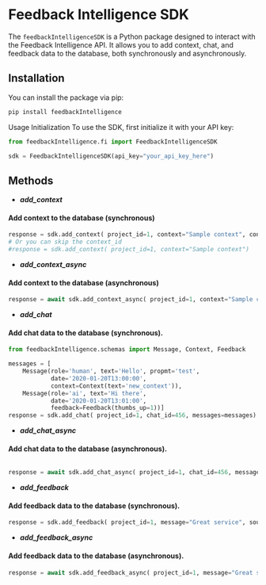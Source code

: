 # Feedback Intelligence SDK

The `feedbackIntelligenceSDK` is a Python package designed to interact with the Feedback Intelligence API. It allows you
to add context, chat, and feedback data to the database, both synchronously and asynchronously.

## Installation

You can install the package via pip:

```bash
pip install feedbackIntelligence
```

Usage
Initialization
To use the SDK, first initialize it with your API key:

```python
from feedbackIntelligence.fi import FeedbackIntelligenceSDK

sdk = FeedbackIntelligenceSDK(api_key="your_api_key_here")
```

## Methods

- ***add_context***

#### Add context to the database (synchronous)

```python
response = sdk.add_context( project_id=1, context="Sample context", context_id=123)
# Or you can skip the context_id
#response = sdk.add_context( project_id=1, context="Sample context")

```

- ***add_context_async***

#### Add context to the database (asynchronous)

```python
response = await sdk.add_context_async( project_id=1, context="Sample context", context_id=123)
```

- ***add_chat***

#### Add chat data to the database (synchronous).

```python
from feedbackIntelligence.schemas import Message, Context, Feedback

messages = [
    Message(role='human', text='Hello', propmt='test', 
            date='2020-01-20T13:00:00',
            context=Context(text='new_context')), 
    Message(role='ai', text='Hi there', 
            date='2020-01-20T13:01:00',
            feedback=Feedback(thumbs_up=1))]
response = sdk.add_chat( project_id=1, chat_id=456, messages=messages)
```

- ***add_chat_async***

#### Add chat data to the database (asynchronous).

```python

response = await sdk.add_chat_async( project_id=1, chat_id=456, messages=messages)
```

- ***add_feedback***

#### Add feedback data to the database (synchronous).

```python
response = sdk.add_feedback( project_id=1, message="Great service", source="email")
```

- ***add_feedback_async***

#### Add feedback data to the database (asynchronous).

```python
response = await sdk.add_feedback_async( project_id=1, message="Great service", source="survey")
```

